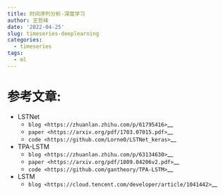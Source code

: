 ```yaml
---
title: 时间序列分析-深度学习
author: 王哲峰
date: '2022-04-25'
slug: timeseries-deeplearning
categories:
  - timeseries
tags:
  - ml
---
```


# 参考文章:

- LSTNet
   - `blog <https://zhuanlan.zhihu.com/p/61795416>`__
   - `paper <https://arxiv.org/pdf/1703.07015.pdf>`__
   - `code <https://github.com/Lorne0/LSTNet_keras>`__
- TPA-LSTM
   - `blog <https://zhuanlan.zhihu.com/p/63134630>`__
   - `paper <https://arxiv.org/pdf/1809.04206v2.pdf>`__
   - `code <https://github.com/gantheory/TPA-LSTM>`__
- LSTM
   - `blog <https://cloud.tencent.com/developer/article/1041442>`__
